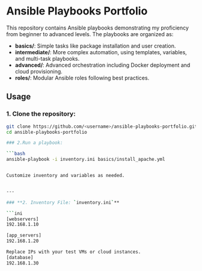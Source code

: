 # Ansible Playbooks Portfolio

This repository contains Ansible playbooks demonstrating my proficiency from beginner to advanced levels. The playbooks are organized as:

- **basics/**: Simple tasks like package installation and user creation.
- **intermediate/**: More complex automation, using templates, variables, and multi-task playbooks.
- **advanced/**: Advanced orchestration including Docker deployment and cloud provisioning.
- **roles/**: Modular Ansible roles following best practices.

## Usage

### 1. Clone the repository:
```bash
git clone https://github.com/<username>/ansible-playbooks-portfolio.git
cd ansible-playbooks-portfolio

### 2.Run a playbook:

```bash
ansible-playbook -i inventory.ini basics/install_apache.yml


Customize inventory and variables as needed.


---

### **2. Inventory File: `inventory.ini`**

```ini
[webservers]
192.168.1.10

[app_servers]
192.168.1.20

Replace IPs with your test VMs or cloud instances.
[database]
192.168.1.30
